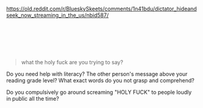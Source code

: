 https://old.reddit.com/r/BlueskySkeets/comments/1n41bdu/dictator_hideandseek_now_streaming_in_the_us/nbid587/

&nbsp;

&nbsp;

&nbsp;


> what the holy fuck are you trying to say?

Do you need help with literacy? The other person's message above your reading grade level? What exact words do you not grasp and comprehend?

Do you compulsively go around screaming "HOLY FUCK" to people loudly in public all the time?
